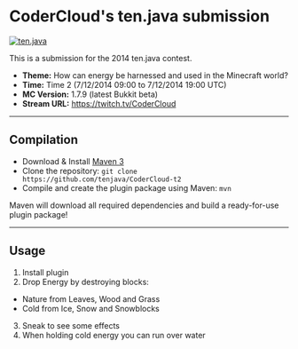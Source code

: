 CoderCloud's ten.java submission
==============================

[![ten.java](https://cdn.mediacru.sh/hu4CJqRD7AiB.svg)](https://tenjava.com/)

This is a submission for the 2014 ten.java contest.

- __Theme:__ How can energy be harnessed and used in the Minecraft world?
- __Time:__ Time 2 (7/12/2014 09:00 to 7/12/2014 19:00 UTC)
- __MC Version:__ 1.7.9 (latest Bukkit beta)
- __Stream URL:__ https://twitch.tv/CoderCloud

<!-- put chosen theme above -->

---------------------------------------

Compilation
-----------

- Download & Install [Maven 3](http://maven.apache.org/download.html)
- Clone the repository: `git clone https://github.com/tenjava/CoderCloud-t2`
- Compile and create the plugin package using Maven: `mvn`

Maven will download all required dependencies and build a ready-for-use plugin package!

---------------------------------------

Usage
-----

1. Install plugin
2. Drop Energy by destroying blocks:
  - Nature from Leaves, Wood and Grass
  - Cold from Ice, Snow and Snowblocks
3. Sneak to see some effects
4. When holding cold energy you can run over water

<!-- Hi, CoderCloud! This is the default README for every ten.java submission. -->
<!-- We encourage you to edit this README with some information about your submission – keep in mind you'll be scored on documentation! -->
